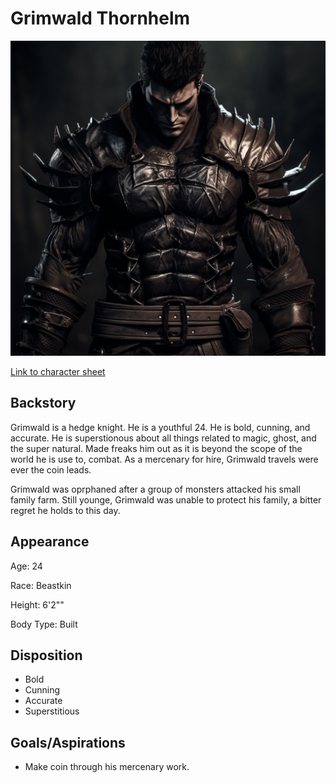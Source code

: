 # Grimwald Thornhelm

![alt_text](GrimwaldThornhelm.png)

[Link to character sheet](https://docs.google.com/spreadsheets/d/1iJezicUjuUykUdJFHEwQrr9AQ9sbZFXGlLXqseqNHtc/edit?usp=sharing)


## Backstory

Grimwald is a hedge knight. He is a youthful 24. He is bold, cunning, and accurate. He is superstionous about all things related to magic, ghost, and the super natural. Made freaks him out as it is beyond the scope of the world he is use to, combat. As a mercenary for hire, Grimwald travels were ever the coin leads.

Grimwald was oprphaned after a group of monsters attacked his small family farm. Still younge, Grimwald was unable to protect his family, a bitter regret he holds to this day.


## Appearance

Age: 24

Race: Beastkin

Height: 6'2""

Body Type: Built


## Disposition

- Bold
- Cunning
- Accurate
- Superstitious

## Goals/Aspirations

- Make coin through his mercenary work.
